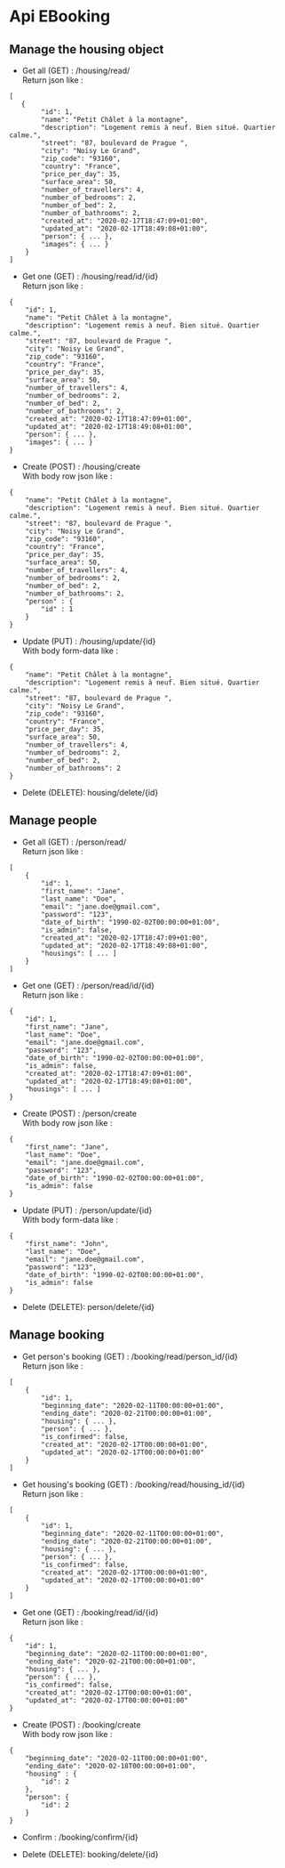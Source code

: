 # Api EBooking  

## Manage the housing object  
* Get all (GET) : /housing/read/  
Return json like :  
```
[  
   {  
        "id": 1,  
        "name": "Petit Châlet à la montagne",  
        "description": "Logement remis à neuf. Bien situé. Quartier calme.",  
        "street": "87, boulevard de Prague ",
        "city": "Noisy Le Grand",
        "zip_code": "93160",
        "country": "France",
        "price_per_day": 35,  
        "surface_area": 50,  
        "number_of_travellers": 4,  
        "number_of_bedrooms": 2,  
        "number_of_bed": 2,  
        "number_of_bathrooms": 2,
        "created_at": "2020-02-17T18:47:09+01:00",
        "updated_at": "2020-02-17T18:49:08+01:00",
        "person": { ... },  
        "images": { ... }
    }  
]  
```

* Get one (GET) : /housing/read/id/{id}  
Return json like :  
```
{  
    "id": 1,  
    "name": "Petit Châlet à la montagne",  
    "description": "Logement remis à neuf. Bien situé. Quartier calme.",  
    "street": "87, boulevard de Prague ",
    "city": "Noisy Le Grand",
    "zip_code": "93160",
    "country": "France",
    "price_per_day": 35,  
    "surface_area": 50,  
    "number_of_travellers": 4,  
    "number_of_bedrooms": 2,  
    "number_of_bed": 2,  
    "number_of_bathrooms": 2,
    "created_at": "2020-02-17T18:47:09+01:00",
    "updated_at": "2020-02-17T18:49:08+01:00",
    "person": { ... },  
    "images": { ... }
} 
```

* Create (POST) : /housing/create  
With body row json like :  
```
{  
    "name": "Petit Châlet à la montagne",  
    "description": "Logement remis à neuf. Bien situé. Quartier calme.",  
    "street": "87, boulevard de Prague ",
    "city": "Noisy Le Grand",
    "zip_code": "93160",
    "country": "France",
    "price_per_day": 35,  
    "surface_area": 50,  
    "number_of_travellers": 4,  
    "number_of_bedrooms": 2,  
    "number_of_bed": 2,  
    "number_of_bathrooms": 2,
    "person" : {
    	"id" : 1
    }
}   
```

* Update (PUT) : /housing/update/{id}  
With body form-data like : 
```
{  
    "name": "Petit Châlet à la montagne",  
    "description": "Logement remis à neuf. Bien situé. Quartier calme.",  
    "street": "87, boulevard de Prague ",
    "city": "Noisy Le Grand",
    "zip_code": "93160",
    "country": "France",
    "price_per_day": 35,  
    "surface_area": 50,  
    "number_of_travellers": 4,  
    "number_of_bedrooms": 2,  
    "number_of_bed": 2,  
    "number_of_bathrooms": 2
}  
```

* Delete (DELETE): housing/delete/{id}


## Manage people  
* Get all (GET) : /person/read/  
Return json like :  
```
[
    {
        "id": 1,
        "first_name": "Jane",
        "last_name": "Doe",
        "email": "jane.doe@gmail.com",
        "password": "123",
        "date_of_birth": "1990-02-02T00:00:00+01:00",
        "is_admin": false,
        "created_at": "2020-02-17T18:47:09+01:00",
        "updated_at": "2020-02-17T18:49:08+01:00",
        "housings": [ ... ]
    }
]
```

* Get one (GET) : /person/read/id/{id}  
Return json like :  
```
{
    "id": 1,
    "first_name": "Jane",
    "last_name": "Doe",
    "email": "jane.doe@gmail.com",
    "password": "123",
    "date_of_birth": "1990-02-02T00:00:00+01:00",
    "is_admin": false,
    "created_at": "2020-02-17T18:47:09+01:00",
    "updated_at": "2020-02-17T18:49:08+01:00",
    "housings": [ ... ]
} 
```

* Create (POST) : /person/create  
With body row json like :  
```
{
    "first_name": "Jane",
    "last_name": "Doe",
    "email": "jane.doe@gmail.com",
    "password": "123",
    "date_of_birth": "1990-02-02T00:00:00+01:00",
    "is_admin": false
}   
```

* Update (PUT) : /person/update/{id}  
With body form-data like : 
```
{
    "first_name": "John",
    "last_name": "Doe",
    "email": "jane.doe@gmail.com",
    "password": "123",
    "date_of_birth": "1990-02-02T00:00:00+01:00",
    "is_admin": false
}  
```

* Delete (DELETE): person/delete/{id}


## Manage booking  
* Get person's booking (GET) : /booking/read/person_id/{id}  
Return json like :  
```
[
    {
        "id": 1,
        "beginning_date": "2020-02-11T00:00:00+01:00",
        "ending_date": "2020-02-21T00:00:00+01:00",
        "housing": { ... },
        "person": { ... },
        "is_confirmed": false,
        "created_at": "2020-02-17T00:00:00+01:00",
        "updated_at": "2020-02-17T00:00:00+01:00"
    }
]
```

* Get housing's booking (GET) : /booking/read/housing_id/{id}  
Return json like :  
```
[
    {
        "id": 1,
        "beginning_date": "2020-02-11T00:00:00+01:00",
        "ending_date": "2020-02-21T00:00:00+01:00",
        "housing": { ... },
        "person": { ... },
        "is_confirmed": false,
        "created_at": "2020-02-17T00:00:00+01:00",
        "updated_at": "2020-02-17T00:00:00+01:00"
    }
]
```

* Get one (GET) : /booking/read/id/{id}  
Return json like :  
```
{
    "id": 1,
    "beginning_date": "2020-02-11T00:00:00+01:00",
    "ending_date": "2020-02-21T00:00:00+01:00",
    "housing": { ... },
    "person": { ... },
    "is_confirmed": false,
    "created_at": "2020-02-17T00:00:00+01:00",
    "updated_at": "2020-02-17T00:00:00+01:00"
}
```

* Create (POST) : /booking/create  
With body row json like :  
```
{  
    "beginning_date": "2020-02-11T00:00:00+01:00",
    "ending_date": "2020-02-18T00:00:00+01:00",
    "housing" : {
    	"id": 2
    },
    "person": {
    	"id": 2
    }
}   
```

* Confirm : /booking/confirm/{id}  

* Delete (DELETE): booking/delete/{id}
